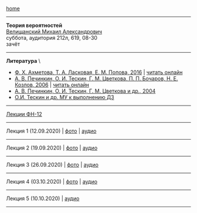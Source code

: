 [home](https://github.com/dKosarevsky/iu7/blob/master/2020_2021_5sem.md)
____________________________________
**Теория вероятностей** \
[Велищанский Михаил Александрович](https://www.bmstu.ru/ps/~Vma/) \
суббота, аудитория 212л, 619, 08-30 \
зачёт 
____________________________________
**Литература** \
* [Ф. Х. Ахметова, Т. А. Ласковая, Е. М. Попова, 2016](https://bmstu.press/catalog/item/4412/) | [читать онлайн](https://bmstu.press/catalog/item/4412/reader/)
* [А. В. Печинкин, О. И. Тескин, Г. М. Цветкова, П. П. Бочаров, Н. Е. Козлов, 2006](https://bmstu.press/catalog/item/4412/) | [читать онлайн](https://bmstu.press/catalog/item/3902/reader/)
* [А. В. Печинкин, О. И. Тескин, Г. М. Цветкова и др., 2004](https://drive.google.com/file/d/1OgwDZMmRjFlcyiEq8WHUGAzLRdScPgrY/view?usp=sharing)
* [О.И. Тескин и др. МУ к выполнению ДЗ](https://drive.google.com/file/d/1SaSQqKTynJcbQ2sCjgea52AHzyAbYm9O/view?usp=sharing)
____________________________________
[Лекции ФН-12](https://drive.google.com/file/d/1EbMuj1QZXHIjVO30Aqpw9Pt82wa0GVGB/view?usp=sharing)
____________________________________
Лекция 1 (12.09.2020) | [фото](https://drive.google.com/drive/folders/14boKbaIPsojdapbqIlJXjT-aDOhKVM4M?usp=sharing) | [аудио](https://drive.google.com/drive/folders/14k-fMQ769v_rQo5YpN0DI29c68Px0KvW?usp=sharing)
____________________________________
Лекция 2 (19.09.2020) | [фото](https://drive.google.com/drive/folders/1E-KaXkuiB1JqizGKHfCM6Q10rFyzBN_p?usp=sharing) | [аудио](https://drive.google.com/drive/folders/1EMD5Z-h4zRB89s401iC6OH0L4FzM3Qlh?usp=sharing)
____________________________________
Лекция 3 (26.09.2020) | [фото](https://drive.google.com/drive/folders/1TddNKMqLyCCo7Q1rGh2_gkPgUomLGYYH?usp=sharing) | [аудио](https://onedrive.live.com/?authkey=%21ACZbeUAs5bssDH0&id=B0C5EBD30F435E79%2147599&cid=B0C5EBD30F435E79)
____________________________________
Лекция 4 (03.10.2020) | [фото](https://drive.google.com/drive/folders/1Jpp0P5T91aYHRfGzsDfpV6tCVvSoQEsO?usp=sharing) | [аудио](https://drive.google.com/drive/folders/1JMAQMdm86FwRSWf6pzuDDN3AFTlVdXvB?usp=sharing)
____________________________________
Лекция 5 (10.10.2020) | [аудио](https://onedrive.live.com/?authkey=%21AAP2QsZm%2DVPMXqw&id=B0C5EBD30F435E79%2148006&cid=B0C5EBD30F435E79)
____________________________________

